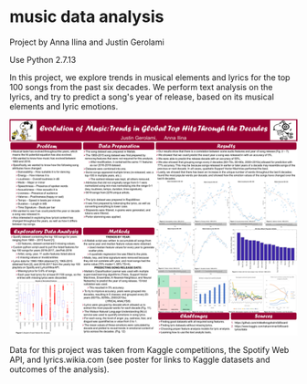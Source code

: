 # music data analysis
Project by Anna Ilina and Justin Gerolami

Use Python 2.7.13

In this project, we explore trends in musical elements and lyrics for the top 100 songs from the past six decades.
We perform text analysis on the lyrics, and try to predict a song's year of release, based on its musical elements and lyric emotions.

![poster](./img/poster.png)

Data for this project was taken from Kaggle competitions, the Spotify Web API, and lyrics.wikia.com (see poster for links to Kaggle datasets and outcomes of the analysis).
